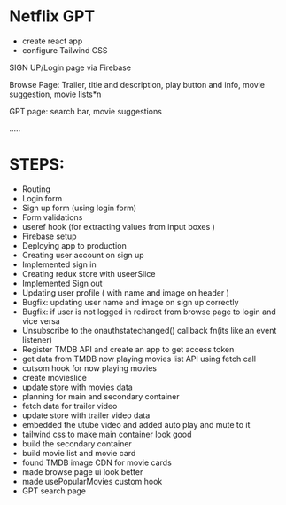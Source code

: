 # Netflix GPT 
- create react app
- configure Tailwind CSS

SIGN UP/Login page via Firebase

Browse Page: Trailer, title and description, play button and info, movie suggestion, movie lists*n

GPT page: search bar, movie suggestions

.....

# STEPS:
- Routing
- Login form
- Sign up form (using login form)
- Form validations
- useref hook (for extracting values from input boxes )
- Firebase setup
- Deploying app to production
- Creating user account on sign up
- Implemented sign in 
- Creating redux store with useerSlice
- Implemented Sign out
- Updating user profile ( with name and image on header )
- Bugfix: updating user name and image on sign up correctly
- Bugfix: if user is not logged in redirect from browse page to login and vice versa
- Unsubscribe to the onauthstatechanged() callback fn(its like an event listener)
- Register TMDB API and create an app to get access token
- get data from TMDB  now playing movies list API using fetch call
- cutsom hook for now playing movies
- create movieslice
- update store with movies data
- planning for main and secondary container
- fetch data for trailer video
- update store with trailer video data
- embedded the utube video and added auto play and mute to it
- tailwind css to make main container look good
- build the secondary container
- build movie list and movie card
- found TMDB image CDN for movie cards
- made browse page ui look better 
- made usePopularMovies custom hook
- GPT search page